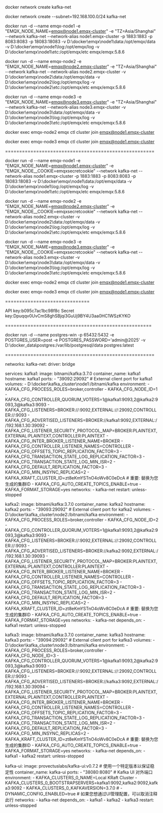 
docker network create kafka-net

docker network create --subnet=192.168.100.0/24 kafka-net

docker run -d --name emqx-node1 -e "EMQX_NODE_NAME=emqx@node1.emqx-cluster" -e "TZ=Asia/Shanghai" --network kafka-net --network-alias node1.emqx-cluster -p 1883:1883 -p 8083:8083 -p 18083:18083 -v D:\docker\emqx\node1\data:/opt/emqx/data -v D:\docker\emqx\node1\log:/opt/emqx/log -v D:\docker\emqx\node1\etc:/opt/emqx/etc emqx/emqx:5.8.6

docker run -d --name emqx-node2 -e "EMQX_NODE_NAME=emqx@node2.emqx-cluster" -e "TZ=Asia/Shanghai" --network kafka-net --network-alias node2.emqx-cluster -v D:\docker\emqx\node2\data:/opt/emqx/data -v D:\docker\emqx\node2\log:/opt/emqx/log -v D:\docker\emqx\node2\etc:/opt/emqx/etc emqx/emqx:5.8.6

docker run -d --name emqx-node3 -e "EMQX_NODE_NAME=emqx@node3.emqx-cluster" -e "TZ=Asia/Shanghai" --network kafka-net --network-alias node3.emqx-cluster -v D:\docker\emqx\node3\data:/opt/emqx/data -v D:\docker\emqx\node3\log:/opt/emqx/log -v D:\docker\emqx\node3\etc:/opt/emqx/etc emqx/emqx:5.8.6


docker exec emqx-node2  emqx ctl cluster join emqx@node1.emqx-cluster

docker exec emqx-node3  emqx ctl cluster join emqx@node1.emqx-cluster


=====================================================

docker run -d --name emqx-node1 -e "EMQX_NODE_NAME=emqx@node1.emqx-cluster" -e "EMQX_NODE__COOKIE=emqxsecretcookie" --network kafka-net --network-alias node1.emqx-cluster -p 1883:1883 -p 8083:8083 -p 18083:18083 -v D:\docker\emqx\node1\data:/opt/emqx/data -v D:\docker\emqx\node1\log:/opt/emqx/log -v D:\docker\emqx\node1\etc:/opt/emqx/etc emqx/emqx:5.8.6

docker run -d --name emqx-node2 -e "EMQX_NODE_NAME=emqx@node2.emqx-cluster" -e "EMQX_NODE__COOKIE=emqxsecretcookie" --network kafka-net --network-alias node2.emqx-cluster -v D:\docker\emqx\node2\data:/opt/emqx/data -v D:\docker\emqx\node2\log:/opt/emqx/log -v D:\docker\emqx\node2\etc:/opt/emqx/etc emqx/emqx:5.8.6

docker run -d --name emqx-node3 -e "EMQX_NODE_NAME=emqx@node3.emqx-cluster" -e "EMQX_NODE__COOKIE=emqxsecretcookie" --network kafka-net --network-alias node3.emqx-cluster -v D:\docker\emqx\node3\data:/opt/emqx/data -v D:\docker\emqx\node3\log:/opt/emqx/log -v D:\docker\emqx\node3\etc:/opt/emqx/etc emqx/emqx:5.8.6



docker exec emqx-node2  emqx ctl cluster join emqx@node1.emqx-cluster

docker exec emqx-node3  emqx ctl cluster join emqx@node1.emqx-cluster

==============================

API key:b095c7ac1bc98f8c
Secret key:Dpuqqv0UvCmS8ghSBjqi3GuUj9BY4U3aa0HC1WSzKYKO


====================================================

docker run -d --name postgres-win  -p 65432:5432  -e POSTGRES_USER=post  -e POSTGRES_PASSWORD='admin@2025' -v D:\docker_data\postgres:/var/lib/postgresql/data  postgres:latest

=====================================================

networks:
  kafka-net:
    driver: bridge

services:
  kafka1:
    image: bitnami/kafka:3.7.0
    container_name: kafka1
    hostname: kafka1
    ports:
      - "39092:29092"  # External client port for kafka1
    volumes:
      - D:\docker\kafka_cluster\node1:/bitnami/kafka
    environment:
      - KAFKA_CFG_PROCESS_ROLES=broker,controller
      - KAFKA_CFG_NODE_ID=1
      - KAFKA_CFG_CONTROLLER_QUORUM_VOTERS=1@kafka1:9093,2@kafka2:9093,3@kafka3:9093
      - KAFKA_CFG_LISTENERS=BROKER://:9092,EXTERNAL://:29092,CONTROLLER://:9093
      - KAFKA_CFG_ADVERTISED_LISTENERS=BROKER://kafka1:9092,EXTERNAL://192.168.1.30:39092
      - KAFKA_CFG_LISTENER_SECURITY_PROTOCOL_MAP=BROKER:PLAINTEXT,EXTERNAL:PLAINTEXT,CONTROLLER:PLAINTEXT
      - KAFKA_CFG_INTER_BROKER_LISTENER_NAME=BROKER
      - KAFKA_CFG_CONTROLLER_LISTENER_NAMES=CONTROLLER
      - KAFKA_CFG_OFFSETS_TOPIC_REPLICATION_FACTOR=3
      - KAFKA_CFG_TRANSACTION_STATE_LOG_REPLICATION_FACTOR=3
      - KAFKA_CFG_TRANSACTION_STATE_LOG_MIN_ISR=2
      - KAFKA_CFG_DEFAULT_REPLICATION_FACTOR=3
      - KAFKA_CFG_MIN_INSYNC_REPLICAS=2
      - KAFKA_KRAFT_CLUSTER_ID=zt8eKmYSTnO4oWv8C0eDcA # 重要: 替换为您生成的集群ID
      - KAFKA_CFG_AUTO_CREATE_TOPICS_ENABLE=true
      - KAFKA_FORMAT_STORAGE=yes
    networks:
      - kafka-net
    restart: unless-stopped

  kafka2:
    image: bitnami/kafka:3.7.0
    container_name: kafka2
    hostname: kafka2
    ports:
      - "39093:29092" # External client port for kafka2
    volumes:
      - D:\docker\kafka_cluster\node2:/bitnami/kafka
    environment:
      - KAFKA_CFG_PROCESS_ROLES=broker,controller
      - KAFKA_CFG_NODE_ID=2
      - KAFKA_CFG_CONTROLLER_QUORUM_VOTERS=1@kafka1:9093,2@kafka2:9093,3@kafka3:9093
      - KAFKA_CFG_LISTENERS=BROKER://:9092,EXTERNAL://:29092,CONTROLLER://:9093
      - KAFKA_CFG_ADVERTISED_LISTENERS=BROKER://kafka2:9092,EXTERNAL://192.168.1.30:39093
      - KAFKA_CFG_LISTENER_SECURITY_PROTOCOL_MAP=BROKER:PLAINTEXT,EXTERNAL:PLAINTEXT,CONTROLLER:PLAINTEXT
      - KAFKA_CFG_INTER_BROKER_LISTENER_NAME=BROKER
      - KAFKA_CFG_CONTROLLER_LISTENER_NAMES=CONTROLLER
      - KAFKA_CFG_OFFSETS_TOPIC_REPLICATION_FACTOR=3
      - KAFKA_CFG_TRANSACTION_STATE_LOG_REPLICATION_FACTOR=3
      - KAFKA_CFG_TRANSACTION_STATE_LOG_MIN_ISR=2
      - KAFKA_CFG_DEFAULT_REPLICATION_FACTOR=3
      - KAFKA_CFG_MIN_INSYNC_REPLICAS=2
      - KAFKA_KRAFT_CLUSTER_ID=zt8eKmYSTnO4oWv8C0eDcA # 重要: 替换为您生成的集群ID
      - KAFKA_CFG_AUTO_CREATE_TOPICS_ENABLE=true
      - KAFKA_FORMAT_STORAGE=yes
    networks:
      - kafka-net
    depends_on:
      - kafka1
    restart: unless-stopped

  kafka3:
    image: bitnami/kafka:3.7.0
    container_name: kafka3
    hostname: kafka3
    ports:
      - "39094:29092" # External client port for kafka3
    volumes:
      - D:\docker\kafka_cluster\node3:/bitnami/kafka
    environment:
      - KAFKA_CFG_PROCESS_ROLES=broker,controller
      - KAFKA_CFG_NODE_ID=3
      - KAFKA_CFG_CONTROLLER_QUORUM_VOTERS=1@kafka1:9093,2@kafka2:9093,3@kafka3:9093
      - KAFKA_CFG_LISTENERS=BROKER://:9092,EXTERNAL://:29092,CONTROLLER://:9093
      - KAFKA_CFG_ADVERTISED_LISTENERS=BROKER://kafka3:9092,EXTERNAL://192.168.1.30:39094
      - KAFKA_CFG_LISTENER_SECURITY_PROTOCOL_MAP=BROKER:PLAINTEXT,EXTERNAL:PLAINTEXT,CONTROLLER:PLAINTEXT
      - KAFKA_CFG_INTER_BROKER_LISTENER_NAME=BROKER
      - KAFKA_CFG_CONTROLLER_LISTENER_NAMES=CONTROLLER
      - KAFKA_CFG_OFFSETS_TOPIC_REPLICATION_FACTOR=3
      - KAFKA_CFG_TRANSACTION_STATE_LOG_REPLICATION_FACTOR=3
      - KAFKA_CFG_TRANSACTION_STATE_LOG_MIN_ISR=2
      - KAFKA_CFG_DEFAULT_REPLICATION_FACTOR=3
      - KAFKA_CFG_MIN_INSYNC_REPLICAS=2
      - KAFKA_KRAFT_CLUSTER_ID=zt8eKmYSTnO4oWv8C0eDcA # 重要: 替换为您生成的集群ID
      - KAFKA_CFG_AUTO_CREATE_TOPICS_ENABLE=true
      - KAFKA_FORMAT_STORAGE=yes
    networks:
      - kafka-net
    depends_on:
      - kafka1
      - kafka2
    restart: unless-stopped

  kafka-ui:
    image: provectuslabs/kafka-ui:v0.7.2 # 使用一个特定版本以保证稳定性
    container_name: kafka-ui
    ports:
      - "38080:8080" # Kafka UI 对外端口
    environment:
      - KAFKA_CLUSTERS_0_NAME=Local KRaft Cluster
      - KAFKA_CLUSTERS_0_BOOTSTRAPSERVERS=kafka1:9092,kafka2:9092,kafka3:9092
      - KAFKA_CLUSTERS_0_KAFKAVERSION=3.7.0
      # - DYNAMIC_CONFIG_ENABLED=true # 如果您想通过UI管理配置，可以取消注释此行
    networks:
      - kafka-net
    depends_on:
      - kafka1
      - kafka2
      - kafka3
    restart: unless-stopped
